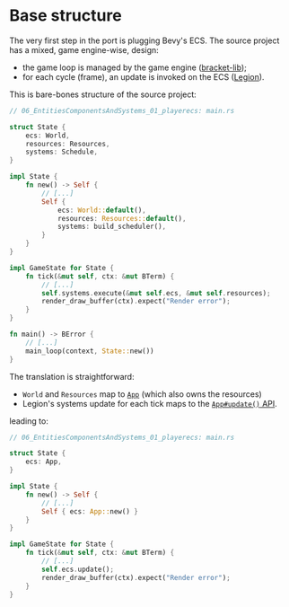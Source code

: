 # Base structure

The very first step in the port is plugging Bevy's ECS. The source project has a mixed, game engine-wise, design:

- the game loop is managed by the game engine ([bracket-lib](https://github.com/amethyst/bracket-lib));
- for each cycle (frame), an update is invoked on the ECS ([Legion](https://github.com/amethyst/legion)).

This is bare-bones structure of the source project:

```rs
// 06_EntitiesComponentsAndSystems_01_playerecs: main.rs

struct State {
    ecs: World,
    resources: Resources,
    systems: Schedule,
}

impl State {
    fn new() -> Self {
        // [...]
        Self {
            ecs: World::default(),
            resources: Resources::default(),
            systems: build_scheduler(),
        }
    }
}

impl GameState for State {
    fn tick(&mut self, ctx: &mut BTerm) {
        // [...]
        self.systems.execute(&mut self.ecs, &mut self.resources);
        render_draw_buffer(ctx).expect("Render error");
    }
}

fn main() -> BError {
    // [...]
    main_loop(context, State::new())
}
```

The translation is straightforward:

- `World` and `Resources` map to [`App`](https://github.com/bevyengine/bevy/blob/83c6ffb73c4a91182cda10141f824987ef3fba2f/crates/bevy_app/src/app.rs#L46) (which also owns the resources)
- Legion's systems update for each tick maps to the [`App#update()` API](https://github.com/bevyengine/bevy/blob/83c6ffb73c4a91182cda10141f824987ef3fba2f/crates/bevy_app/src/app.rs#L111).

leading to:

```rs
// 06_EntitiesComponentsAndSystems_01_playerecs: main.rs

struct State {
    ecs: App,
}

impl State {
    fn new() -> Self {
        // [...]
        Self { ecs: App::new() }
    }
}

impl GameState for State {
    fn tick(&mut self, ctx: &mut BTerm) {
        // [...]
        self.ecs.update();
        render_draw_buffer(ctx).expect("Render error");
    }
}
```
